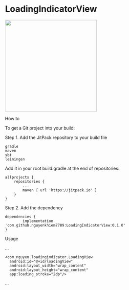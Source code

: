 # LoadingIndicatorView

<img src="https://user-images.githubusercontent.com/18132015/79178430-77ff3c80-7e2f-11ea-8ff6-a162da937196.jpg" width="300">

How to

To get a Git project into your build:

Step 1. Add the JitPack repository to your build file

    gradle
    maven
    sbt
    leiningen

Add it in your root build.gradle at the end of repositories:

	allprojects {
		repositories {
			...
			maven { url 'https://jitpack.io' }
		}
	}

Step 2. Add the dependency

	dependencies {
	        implementation 'com.github.nguyenkhiem7789:LoadingIndicatorView:0.1.0'
	}

Usage

...

    <com.nguyen.loadingindicator.LoadingView
      android:id="@+id/loadingView"
      android:layout_width="wrap_content"
      android:layout_height="wrap_content"
      app:loading_stroke="2dp"/>
     
...
       
